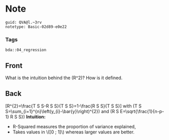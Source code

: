 # Note
```
guid: QVA@l.~3rv
notetype: Basic-02d89-e0e22
```

### Tags
```
bda::04_regression
```

## Front
What is the intuition behind the \(R^2\)? How is it defined.

## Back
\[R^{2}=\frac{T S S-R S S}{T S S}=1-\frac{R S S}{T S S}\] with \(T
S S=\sum_{i=1}^{n}\left(y_{i}-\bar{y}\right)^{2}\) and \(R S
E=\sqrt{\frac{1}{n-p-1} R S S}\) <b>Intuition:</b>
<ul>
  <li>R-Squared measures the proportion of variance explained,
  <li>Takes values in \([0 ; 1]\) whereas larger values are better.
</ul>
